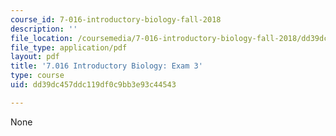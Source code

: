 ```yaml
---
course_id: 7-016-introductory-biology-fall-2018
description: ''
file_location: /coursemedia/7-016-introductory-biology-fall-2018/dd39dc457ddc119df0c9bb3e93c44543_MIT7_016F18exam3.pdf
file_type: application/pdf
layout: pdf
title: '7.016 Introductory Biology: Exam 3'
type: course
uid: dd39dc457ddc119df0c9bb3e93c44543

---
```

None